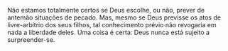 ﻿Não estamos totalmente certos se Deus escolhe, ou não, prever de antemão situações de pecado. Mas, mesmo se Deus previsse os atos de livre-arbítrio dos seus filhos, tal conhecimento prévio não revogaria em nada a liberdade deles. Uma coisa é certa: Deus nunca está sujeito a surpreender-se.